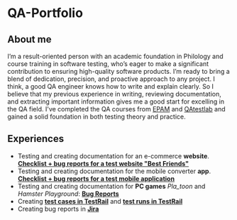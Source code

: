 # QA-Portfolio
## About me
I’m a result-oriented person with an academic foundation in Philology and course training in software testing, who’s eager to make a significant contribution to ensuring high-quality software products. I’m ready to bring a blend of dedication, precision, and proactive approach to any project. I think, a good QA engineer knows how to write and explain clearly. So I believe that my previous experience in writing, reviewing documentation, and extracting important information gives me a good start for excelling in the QA field. I've completed the QA courses from [EPAM](https://drive.google.com/file/d/1gaCGk2FFnu52R_M051K09R_XVgNxKlqN/view?usp=drive_link) and [QAtestlab](https://drive.google.com/file/d/1ICpF36CQQB1PRiO90hXzFsUeUQzze237/view?usp=drive_link) and gained a solid foundation in both testing theory and practice. 
## Experiences
* Testing and creating documentation for an e-commerce **website**. [**Checklist + bug reports for a test website "Best Friends"**](https://docs.google.com/spreadsheets/d/1ajRsNJJlZyAQelSkssKit7f0zGHqjmhxddZPW9KfaVo/edit?usp=drive_link)
* Testing and creating documentation for the mobile converter **app**. [**Checklist + bug reports for a test mobile application**](https://docs.google.com/spreadsheets/d/17y9R3Tbib3jBlSSSC7rkE9G0jQm2ad1AM574xFMNyQY/edit?usp=drive_link)
* Testing and creating documentation for **PC games** *Pla_toon* and *Hamster Playground*: [**Bug Reports**](https://docs.google.com/spreadsheets/d/1WaE-g5i1fuWND4ap5C4l4blF39v1RQc2uuKbY6HiznQ/edit?usp=drive_link)
* Creating [**test cases in TestRail**](https://drive.google.com/file/d/1NT4fULW57hQ7CfUyMrTgnP_TQ5Vg0dmm/view?usp=drive_link) and [**test runs in TestRail**](https://drive.google.com/file/d/1OpJ_26WtKwVYNo_D1mDBFGDZGEHGI8PS/view?usp=drive_link)
* Creating bug reports in [**Jira**](https://drive.google.com/file/d/1Z3_CB-UJUq1reUdusK1R53Wi_hFKRZPB/view?usp=drive_link)
